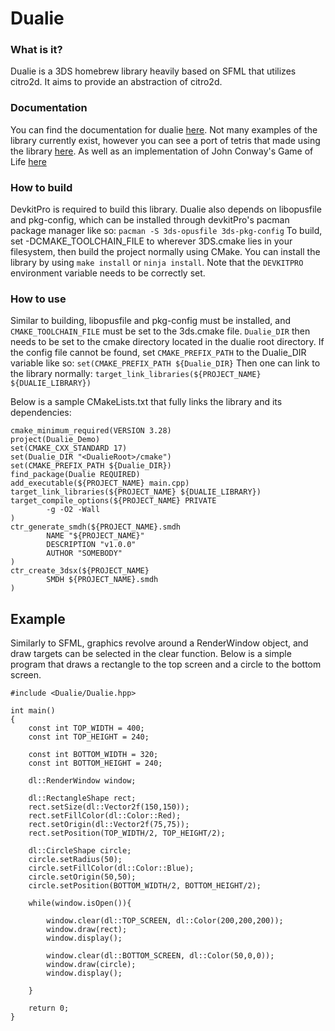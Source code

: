 # Dualie

### What is it?
Dualie is a 3DS homebrew library heavily based on SFML that utilizes citro2d. It aims to provide an abstraction of citro2d.

### Documentation
You can find the documentation for dualie [here](http://dogbonee.github.io/Dualie). Not many examples of the library currently exist,
however you can see a port of tetris that made using the library [here](https://github.com/Dogbonee/3DS_Tetritime). As well as an implementation
of John Conway's Game of Life [here](https://github.com/Dogbonee/GameOfLife_3DS)

### How to build
DevkitPro is required to build this library. Dualie also depends on libopusfile and pkg-config, which can be installed through devkitPro's pacman package manager like so: 
`pacman -S 3ds-opusfile 3ds-pkg-config` To build, set -DCMAKE_TOOLCHAIN_FILE to wherever 3DS.cmake lies in your filesystem,
then build the project normally using CMake. You can install the library by using `make install` or `ninja install`. Note that
the `DEVKITPRO` environment variable needs to be correctly set.

### How to use
Similar to building, libopusfile and pkg-config must be installed, and `CMAKE_TOOLCHAIN_FILE` must be set to the 3ds.cmake file. `Dualie_DIR` then needs to be set to the cmake directory 
located in the dualie root directory. If the config file cannot be found, set `CMAKE_PREFIX_PATH` to the Dualie_DIR variable like so: 
`set(CMAKE_PREFIX_PATH ${Dualie_DIR}` Then one can link to the library normally: `target_link_libraries(${PROJECT_NAME} ${DUALIE_LIBRARY})`  

Below is a sample CMakeLists.txt that fully links the library and its dependencies:

```
cmake_minimum_required(VERSION 3.28)
project(Dualie_Demo)
set(CMAKE_CXX_STANDARD 17)
set(Dualie_DIR "<DualieRoot>/cmake")
set(CMAKE_PREFIX_PATH ${Dualie_DIR})
find_package(Dualie REQUIRED)
add_executable(${PROJECT_NAME} main.cpp)
target_link_libraries(${PROJECT_NAME} ${DUALIE_LIBRARY})
target_compile_options(${PROJECT_NAME} PRIVATE
        -g -O2 -Wall
)
ctr_generate_smdh(${PROJECT_NAME}.smdh
        NAME "${PROJECT_NAME}"
        DESCRIPTION "v1.0.0"
        AUTHOR "SOMEBODY"
)
ctr_create_3dsx(${PROJECT_NAME}
        SMDH ${PROJECT_NAME}.smdh
)
```

## Example

Similarly to SFML, graphics revolve around a RenderWindow object, and draw targets can be selected in the clear function.
Below is a simple program that draws a rectangle to the top screen and a circle to the bottom screen. 

```
#include <Dualie/Dualie.hpp>

int main()
{
    const int TOP_WIDTH = 400;
    const int TOP_HEIGHT = 240;

    const int BOTTOM_WIDTH = 320;
    const int BOTTOM_HEIGHT = 240;

    dl::RenderWindow window;

    dl::RectangleShape rect;
    rect.setSize(dl::Vector2f(150,150));
    rect.setFillColor(dl::Color::Red);
    rect.setOrigin(dl::Vector2f(75,75));
    rect.setPosition(TOP_WIDTH/2, TOP_HEIGHT/2);

    dl::CircleShape circle;
    circle.setRadius(50);
    circle.setFillColor(dl::Color::Blue);
    circle.setOrigin(50,50);
    circle.setPosition(BOTTOM_WIDTH/2, BOTTOM_HEIGHT/2);

    while(window.isOpen()){

        window.clear(dl::TOP_SCREEN, dl::Color(200,200,200));
        window.draw(rect);
        window.display();

        window.clear(dl::BOTTOM_SCREEN, dl::Color(50,0,0));
        window.draw(circle);
        window.display();

    }

    return 0;
}
```

